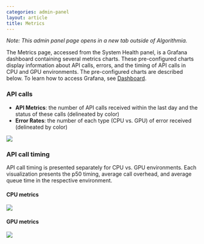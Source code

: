 ```yaml
---
categories: admin-panel
layout: article
title: Metrics
---
```


_Note: This admin panel page opens in a new tab outside of Algorithmia._

The Metrics page, accessed from the System Health panel, is a Grafana dashboard containing several metrics charts. These pre-configured charts display information about API calls, errors, and the timing of API calls in CPU and GPU environments. The pre-configured charts are described below. To learn how to access Grafana, see [Dashboard](/administration/admin-panel/dashboard).

### API calls

*   **API Metrics**: the number of API calls received within the last day and the status of these calls (delineated by color)
*   **Error Rates**: the number of each type (CPU vs. GPU) of error received (delineated by color)

![]({{site.url}}/images/post_images/algo-images-admin/algo-1553793721671.png)

### API call timing

API call timing is presented separately for CPU vs. GPU environments. Each visualization presents the p50 timing, average call overhead, and average queue time in the respective environment.

#### CPU metrics

![]({{site.url}}/images/post_images/algo-images-admin/algo-1553800730356.png)

#### GPU metrics

![]({{site.url}}/images/post_images/algo-images-admin/algo-1553800762687.png)